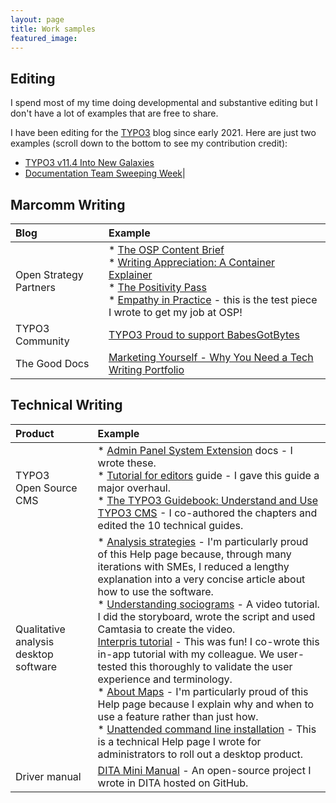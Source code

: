 ```yaml
---
layout: page
title: Work samples
featured_image: 
---
```



## Editing

I spend most of my time doing developmental and substantive editing but I don't have a lot of examples that are free to share. 

I have been editing for the [TYPO3](https://typo3.org/) blog since early 2021. Here are just two examples (scroll down to the bottom to see my contribution credit):

* [TYPO3 v11.4 Into New Galaxies](https://typo3.org/article/typo3-version-114-into-new-galaxies)
* [Documentation Team Sweeping Week](https://typo3.org/article/documentation-team-sweeping-week)|


## Marcomm Writing

| Blog   |      Example      |
|:----------|:-------------|
| Open Strategy Partners | * [The OSP Content Brief](https://openstrategypartners.com/the-content-brief)<br />* [Writing Appreciation: A Container Explainer](https://openstrategypartners.com/writing-appreciation-a-container-explainer)<br />* [The Positivity Pass](https://openstrategypartners.com/the-positivity-pass)<br />* [Empathy in Practice](https://openstrategypartners.com/empathy-in-practice) - this is the test piece I wrote to get my job at OSP! |
| TYPO3 Community | [TYPO3 Proud to support BabesGotBytes](https://typo3.org/article/typo3-proud-to-support-babesgotbytes) |
| The Good Docs | [Marketing Yourself - Why You Need a Tech Writing Portfolio](https://thegooddocsproject.dev/blog/marketing-yourself-why-you-need-a-tech-writing-portfolio/) |

## Technical Writing

| Product   |      Example      |
|:----------|:-------------|
| TYPO3<br />Open Source<br />CMS | * [Admin Panel System Extension](https://docs.typo3.org/c/typo3/cms-adminpanel/main/en-us/) docs - I wrote these. <br />* [Tutorial for editors](https://docs.typo3.org/m/typo3/tutorial-editors/main/en-us/About.html) guide - I gave this guide a major overhaul. <br />* [The TYPO3 Guidebook: Understand and Use TYPO3 CMS](https://www.amazon.com.au/TYPO3-Guidebook-Understand-Use-CMS/dp/1484265246) - I co-authored the chapters and edited the 10 technical guides. |
| Qualitative analysis desktop software | * [Analysis strategies](https://help-in.qsrinternational.com/1-help/Content/analyze/analysis-strategies.htm) - I'm particularly proud of this Help page because, through many iterations with SMEs, I reduced a lengthy explanation into a very concise article about how to use the software. <br />* [Understanding sociograms](https://youtu.be/wwyXC6lDK98) - A video tutorial. I did the storyboard, wrote the script and used Camtasia to create the video.<br /> [Interpris tutorial](https://help-in.qsrinternational.com/1/slideshow/slideshow/Default.htm) - This was fun! I co-wrote this in-app tutorial with my colleague. We user-tested this thoroughly to validate the user experience and terminology.<br />* [About Maps](http://help-nv11.qsrinternational.com/desktop/concepts/About_maps.htm) - I'm particularly proud of this Help page because I explain why and when to use a feature rather than just how. <br />* [Unattended command line installation](http://techcenter.qsrinternational.com/desktop/nv11/nv11_unattended_command_line_installation.htm) - This is a technical Help page I wrote for administrators to roll out a desktop product. |
| Driver manual | [DITA Mini Manual](https://github.com/flicstar/DITA-Mini-Manual) - An open-source project I wrote in DITA hosted on GitHub. |
